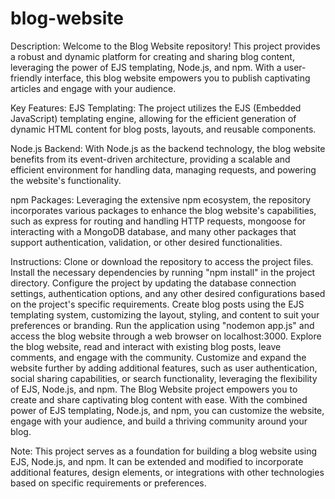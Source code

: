 # blog-website
Description:
Welcome to the Blog Website repository! This project provides a robust and dynamic platform for creating and sharing blog content, leveraging the power of EJS templating, Node.js, and npm. With a user-friendly interface, this blog website empowers you to publish captivating articles and engage with your audience.

Key Features:
EJS Templating: The project utilizes the EJS (Embedded JavaScript) templating engine, allowing for the efficient generation of dynamic HTML content for blog posts, layouts, and reusable components.

Node.js Backend: With Node.js as the backend technology, the blog website benefits from its event-driven architecture, providing a scalable and efficient environment for handling data, managing requests, and powering the website's functionality.

npm Packages: Leveraging the extensive npm ecosystem, the repository incorporates various packages to enhance the blog website's capabilities, such as express for routing and handling HTTP requests, mongoose for interacting with a MongoDB database, and many other packages that support authentication, validation, or other desired functionalities.

Instructions:
Clone or download the repository to access the project files.
Install the necessary dependencies by running "npm install" in the project directory.
Configure the project by updating the database connection settings, authentication options, and any other desired configurations based on the project's specific requirements.
Create blog posts using the EJS templating system, customizing the layout, styling, and content to suit your preferences or branding.
Run the application using "nodemon app.js" and access the blog website through a web browser on localhost:3000.
Explore the blog website, read and interact with existing blog posts, leave comments, and engage with the community.
Customize and expand the website further by adding additional features, such as user authentication, social sharing capabilities, or search functionality, leveraging the flexibility of EJS, Node.js, and npm.
The Blog Website project empowers you to create and share captivating blog content with ease. With the combined power of EJS templating, Node.js, and npm, you can customize the website, engage with your audience, and build a thriving community around your blog.

Note: This project serves as a foundation for building a blog website using EJS, Node.js, and npm. It can be extended and modified to incorporate additional features, design elements, or integrations with other technologies based on specific requirements or preferences.
